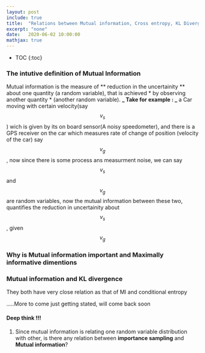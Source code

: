 ```yaml
---
layout: post
include: true
title:  "Relations between Mutual information, Cross entropy, KL Divergence"
excerpt: "none"
date:   2020-06-02 10:00:00
mathjax: true
---
```


* TOC
{:toc}

### The intutive definition of Mutual Information

Mutual information is the measure of ** reduction in the uncertainity ** about one quantity (a random variable), that is achieved * by observing another quantity * (another random variable).
**_ Take for example : _** a Car moving with certain velocity(say $$v_s$$) wich is given by its on board sensor(A noisy speedometer), and there is a GPS receiver on the car which measures 
rate of change of position (velocity of the car) say $$v_g$$, now since there is some process ans measurment noise, we can say $$v_s$$ and $$v_g$$ are random variables, now the 
mutual information between these two, quantifies the reduction in uncertainity about $$v_s$$, given $$v_g$$
 
### Why is Mutual information important and Maximally informative dimentions 

### Mutual information and KL divergence
They both have very close relation as that of MI and conditional entropy 


.....More to come just getting stated, will come back soon
#### Deep think !!!
1. Since mutual information is relating one random variable distribution with other, is there any relation between **importance sampling** and **Mutual information**?